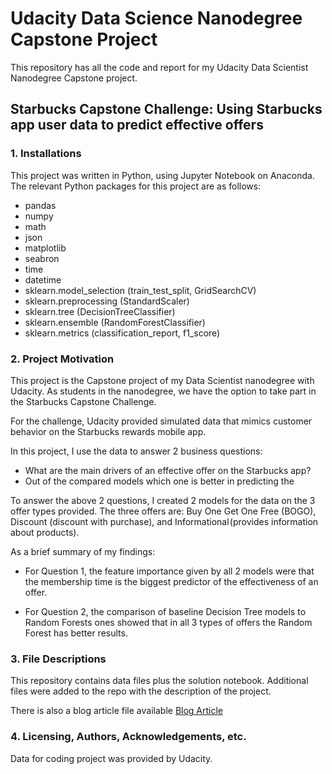 # Udacity Data Science Nanodegree Capstone Project

This repository has all the code and report for my Udacity Data Scientist Nanodegree Capstone project.

## Starbucks Capstone Challenge: Using Starbucks app user data to predict effective offers

### 1. Installations
This project was written in Python, using Jupyter Notebook on Anaconda. The relevant Python packages for this project are as follows:

- pandas
- numpy
- math
- json
- matplotlib
- seabron
- time
- datetime
- sklearn.model_selection (train_test_split, GridSearchCV)
- sklearn.preprocessing (StandardScaler)
- sklearn.tree (DecisionTreeClassifier)
- sklearn.ensemble (RandomForestClassifier)
- sklearn.metrics (classification_report, f1_score)

### 2. Project Motivation
This project is the Capstone project of my Data Scientist nanodegree with Udacity. As students in the nanodegree, we have the option to take part in the Starbucks Capstone Challenge.

For the challenge, Udacity provided simulated data that mimics customer behavior on the Starbucks rewards mobile app.

In this project, I use the data to answer 2 business questions:

  - What are the main drivers of an effective offer on the Starbucks app?
  - Out of the compared models which one is better in predicting the 

To answer the above 2 questions, I created 2 models for the data on the 3 offer types provided. The three offers are: Buy One Get One Free (BOGO), Discount (discount with purchase), and Informational (provides information about products).

As a brief summary of my findings:
- For Question 1, the feature importance given by all 2 models were that the membership time is the biggest predictor of the effectiveness of an offer.

- For Question 2, the comparison of baseline Decision Tree models to Random Forests ones showed that in all 3 types of offers the Random Forest has better results.

### 3. File Descriptions
This repository contains data files plus the solution notebook. 
Additional files were added to the repo with the description of the project.

There is also a blog article file available [Blog Article](https://github.com/MarcinTom/udacity_data_science_nano_capstone/blob/96c6458a8a4406aa3fab63d18a29d2aa6fc3f124/Blog%20article.md)

### 4. Licensing, Authors, Acknowledgements, etc.

Data for coding project was provided by Udacity.
